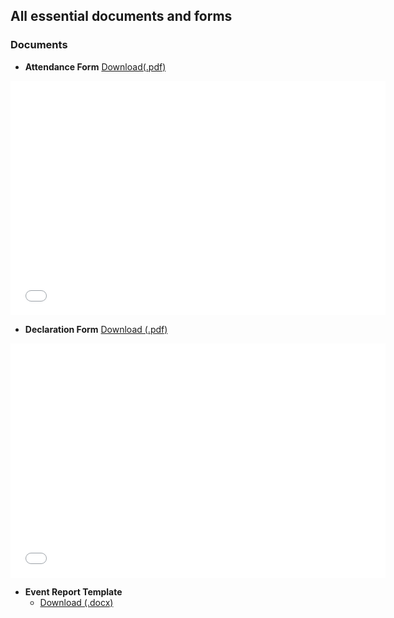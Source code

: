 ## All essential documents and forms

### Documents
- **Attendance Form** <a href="../_media/documents/attendance_form.pdf" download> Download(.pdf)</a>
<embed src="../_media/documents/attendance_form.pdf" width="600" height="375"  type="application/pdf">

- **Declaration Form** <a href="../_media/documents/declaration_form.pdf" download> Download (.pdf)</a>
<embed src="_media/documents/declaration_form.pdf" width="600" height="375"  type="application/pdf">

- **Event Report Template**
    - <a href="../_media/documents/event_report_template.docx" download> Download (.docx)</a>
